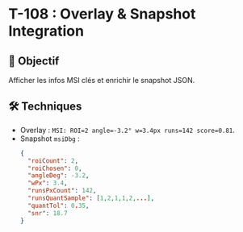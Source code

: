 # T-108 : Overlay & Snapshot Integration

## 🎯 Objectif
Afficher les infos MSI clés et enrichir le snapshot JSON.

## 🛠 Techniques
- Overlay : `MSI: ROI=2 angle=-3.2° w=3.4px runs=142 score=0.81`.
- Snapshot `msiDbg` :
  ```json
  {
    "roiCount": 2,
    "roiChosen": 0,
    "angleDeg": -3.2,
    "wPx": 3.4,
    "runsPxCount": 142,
    "runsQuantSample": [1,2,1,1,2,...],
    "quantTol": 0.35,
    "snr": 18.7
  }
